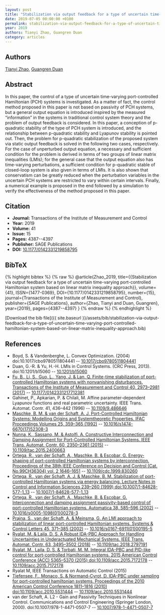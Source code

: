 ```yaml
---
layout: post
title: "Stabilization via output feedback for a type of uncertain time-varying port-controlled Hamiltonian system based on linear matrix inequality approach"
date: 2019-07-05 00:00:00 +0100
permalink: stabilization-via-output-feedback-for-a-type-of-uncertain-time-varying-port-controlled-hamiltonian-system-based-on-linear-matrix-inequality-approach
year: 2019
authors: Tianyi Zhao, Guangren Duan
category: articles
---
```

 
## Authors
[Tianyi Zhao](authors/tianyi-zhao), [Guangren Duan](authors/guangren-duan)
 
## Abstract
 In this paper, the control of a type of uncertain time-varying port-controlled Hamiltonian (PCH) systems is investigated. As a matter of fact, the control method proposed in this paper is not based on passivity of PCH systems, but a general output equation is introduced inspired by the measured “information” in the systems in traditional control system theory and the problem of output feedback is considered. In this paper, a conception of p-quadratic stability of the type of PCH system is introduced, and the relationship between p-quadratic stability and Lyapunov stability is pointed out. Then, the problem for p-quadratic stabilization of the proposed system via static output feedback is solved in the following two cases, respectively. For the case of unperturbed output equation, a necessary and sufficient condition for the problem is derived in terms of two groups of linear matrix inequalities (LMIs); for the general case that the output equation also has time-varying perturbations, a sufficient condition for p-quadratic stable of closed-loop system is also given in terms of LMIs. It is also shown that conservatism can be greatly reduced when the perturbation variables in the uncertain PCH systems are restricted to vary within certain intervals. Finally, a numerical example is proposed in the end followed by a simulation to verify the effectiveness of the method proposed in this paper. 
 
## Citation
- **Journal:** Transactions of the Institute of Measurement and Control
- **Year:** 2019
- **Volume:** 41
- **Issue:** 15
- **Pages:** 4387--4397
- **Publisher:** SAGE Publications
- **DOI:** [10.1177/0142331219858795](https://doi.org/10.1177/0142331219858795)
 
## BibTeX
{% highlight bibtex %}
{% raw %}
@article{Zhao_2019,
  title={{Stabilization via output feedback for a type of uncertain time-varying port-controlled Hamiltonian system based on linear matrix inequality approach}},
  volume={41},
  ISSN={1477-0369},
  DOI={10.1177/0142331219858795},
  number={15},
  journal={Transactions of the Institute of Measurement and Control},
  publisher={SAGE Publications},
  author={Zhao, Tianyi and Duan, Guangren},
  year={2019},
  pages={4387--4397}
}
{% endraw %}
{% endhighlight %}
 
[Download the bib file]({{ site.baseurl }}/assets/bib/stabilization-via-output-feedback-for-a-type-of-uncertain-time-varying-port-controlled-hamiltonian-system-based-on-linear-matrix-inequality-approach.bib)
 
## References
- Boyd, S. & Vandenberghe, L. Convex Optimization. (2004) doi:10.1017/cbo9780511804441 -- [10.1017/cbo9780511804441](https://doi.org/10.1017/cbo9780511804441)
- Duan, G.-R. & Yu, H.-H. LMIs in Control Systems. (CRC Press, 2013). doi:10.1201/b15060 -- [10.1201/b15060](https://doi.org/10.1201/b15060)
- [Fu, B., Li, S., Guo, L., Yang, J. & Lan, Q. Finite-time stabilization of port-controlled Hamiltonian systems with nonvanishing disturbances. Transactions of the Institute of Measurement and Control 40, 2973–2981 (2017)](finite-time-stabilization-of-port-controlled-hamiltonian-systems-with-nonvanishing-disturbances) -- [10.1177/0142331217712381](https://doi.org/10.1177/0142331217712381)
- Gahinet, P., Apkarian, P. & Chilali, M. Affine parameter-dependent Lyapunov functions and real parametric uncertainty. IEEE Trans. Automat. Contr. 41, 436–442 (1996) -- [10.1109/9.486646](https://doi.org/10.1109/9.486646)
- [Maschke, B. M. & van der Schaft, A. J. Port-Controlled Hamiltonian Systems: Modelling Origins and Systemtheoretic Properties. IFAC Proceedings Volumes 25, 359–365 (1992)](port-controlled-hamiltonian-systems-modelling-origins-and-systemtheoretic-properties) -- [10.1016/s1474-6670(17)52308-3](https://doi.org/10.1016/s1474-6670(17)52308-3)
- [Nunna, K., Sassano, M. & Astolfi, A. Constructive Interconnection and Damping Assignment for Port-Controlled Hamiltonian Systems. IEEE Trans. Automat. Contr. 60, 2350–2361 (2015)](constructive-interconnection-and-damping-assignment-for-port-controlled-hamiltonian-systems) -- [10.1109/tac.2015.2400663](https://doi.org/10.1109/tac.2015.2400663)
- [Ortega, R., van der Schaft, A., Maschke, B. & Escobar, G. Energy-shaping of port-controlled Hamiltonian systems by interconnection. Proceedings of the 38th IEEE Conference on Decision and Control (Cat. No.99CH36304) vol. 2 1646–1651](energy-shaping-of-port-controlled-hamiltonian-systems-by-interconnection) -- [10.1109/cdc.1999.830260](https://doi.org/10.1109/cdc.1999.830260)
- [Ortega, R., van der Schaft, A. J. & Maschke, B. M. Stabilization of port-controlled Hamiltonian systems via energy balancing. Lecture Notes in Control and Information Sciences 239–260 (1999) doi:10.1007/1-84628-577-1_13](stabilization-of-port-controlled-hamiltonian-systems-via-energy-balancing) -- [10.1007/1-84628-577-1_13](https://doi.org/10.1007/1-84628-577-1_13)
- [Ortega, R., van der Schaft, A., Maschke, B. & Escobar, G. Interconnection and damping assignment passivity-based control of port-controlled Hamiltonian systems. Automatica 38, 585–596 (2002)](interconnection-and-damping-assignment-passivity-based-control-of-port-controlled-hamiltonian-systems) -- [10.1016/s0005-1098(01)00278-3](https://doi.org/10.1016/s0005-1098(01)00278-3)
- [Prajna, S., van der Schaft, A. & Meinsma, G. An LMI approach to stabilization of linear port-controlled Hamiltonian systems. Systems &amp; Control Letters 45, 371–385 (2002)](an-lmi-approach-to-stabilization-of-linear-port-controlled-hamiltonian-systems) -- [10.1016/s0167-6911(01)00195-5](https://doi.org/10.1016/s0167-6911(01)00195-5)
- [Ryalat, M. & Laila, D. S. A Robust IDA-PBC Approach for Handling Uncertainties in Underactuated Mechanical Systems. IEEE Trans. Automat. Contr. 63, 3495–3502 (2018)](a-robust-ida-pbc-approach-for-handling-uncertainties-in-underactuated-mechanical-systems) -- [10.1109/tac.2018.2797191](https://doi.org/10.1109/tac.2018.2797191)
- [Ryalat, M., Laila, D. S. & Torbati, M. M. Integral IDA-PBC and PID-like control for port-controlled Hamiltonian systems. 2015 American Control Conference (ACC) 5365–5370 (2015) doi:10.1109/acc.2015.7172178](integral-ida-pbc-and-pid-like-control-for-port-controlled-hamiltonian-systems) -- [10.1109/acc.2015.7172178](https://doi.org/10.1109/acc.2015.7172178)
- Ryalat M, IEEE Transactions on Automatic Control (2015)
- [Tiefensee, F., Monaco, S. & Normand-Cyrot, D. IDA-PBC under sampling for port-controlled hamiltonian systems. Proceedings of the 2010 American Control Conference 1811–1816 (2010) doi:10.1109/acc.2010.5531444](ida-pbc-under-sampling-for-port-controlled-hamiltonian-systems) -- [10.1109/acc.2010.5531444](https://doi.org/10.1109/acc.2010.5531444)
- van der Schaft, A. L2 - Gain and Passivity Techniques in Nonlinear Control. Communications and Control Engineering (Springer London, 2000). doi:10.1007/978-1-4471-0507-7 -- [10.1007/978-1-4471-0507-7](https://doi.org/10.1007/978-1-4471-0507-7)

